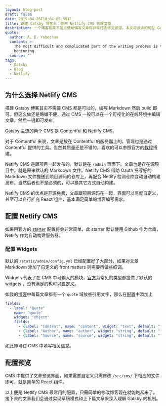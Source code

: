 ```yaml
---
layout: blog-post
draft: false
date: 2019-04-26T10:04:05.691Z
title: 搭建 Gatsby 博客三：使用 Netlify CMS 管理文章
description: 一个博客如果不能方便地编写文章将非常打击作文欲望。本文将谈谈如何在 Gatsby 中配置 Netlify CMS 管理文章。
quote:
  author: A. B. Yehoshua
  content: >-
    The most difficult and complicated part of the writing process is the
    beginning.
  source: ''
tags:
  - Gatsby
  - Blog
  - Netlify
---
```

## 为什么选择 Netlify CMS

搭建 Gatsby 博客其实不需要 CMS 都是可以的，编写 Markdown 然后 build 即可。但这么做还是略嫌不便，通过 CMS 一般可以在一个可视化的在线环境中编辑文章，然后一键即可发布。

Gatsby 主流的两个 CMS 是 Contentful 和 Netlify CMS。

对于 Contentful 来说，文章是放在 Contentful 的服务器上的，管理也是通过 Contentful 提供的工具。当然其质量还是不错的，喜欢的可以参照官方的[教程](https://www.contentful.com/r/knowledgebase/gatsbyjs-and-contentful-in-five-minutes/)搭建。

Netlify CMS 是跟项目一起发布的，默认是在 `/admin` 页面下。文章也是存在源项目中，就是原来默认的 Markdown 文件。Netlify CMS 借助 Oauth 把写好的 Markdown 文件推送到项目源码的仓库上，再配合 Netlify 检测仓库变动自动构建发布。当然后者也不是必须的，可以换其它方式自动构建。

Netlify CMS 的优点是开源免费，文章跟项目源码在一起，界面可以高度自定义，甚至可以自行扩充 React 组件，基本满足简单的博客编写需求。

## 配置 Netlify CMS

如果用官方的 [starter](https://github.com/netlify-templates/gatsby-starter-netlify-cms) 配置将会非常简单。此 starter 默认使用 Github 作为仓库，Netlify 作为自动构建服务器。

### 配置 Widgets

默认的 `/static/admin/config.yml` 已经配置好了大部分，如果对文章 Markdown 添加了自定义的 front matters 则需要再做些细调。

Widgets 代表了在 CMS 中可输入的模块，[官方](https://www.netlifycms.org/docs/widgets/)为常见的类型都提供了默认的 widgets ，没有满足的也可以[自定义](https://www.netlifycms.org/docs/custom-widgets/)。

如我的[博客](https://blog.crimx.com)中每篇文章都有一个 `quote` 域放些引用文字，那么在[配置](https://github.com/crimx/blog-2019/blob/3af6a9706e2c1e7f7c1a3c1dac0ad981d5603693/static/admin/config.yml#L14-L28)中添加上

```yml
fields:
  - label: "Quote"
    name: "quote"
    widget: "object"
    fields:
      - {label: "Content", name: "content", widget: "text", default: "", required: false}
      - {label: "Author", name: "author", widget: "string", default: "", required: false}
      - {label: "Source", name: "source", widget: "string", default: "", required: false}
```

如此即可在 CMS 中填写相关信息。

## 配置预览

CMS 中提供了文章预览界面，如果需要自定义只需修改 `/src/cms/` 下相应的文件即可，就是简单的 React 组件。

以上便是 Netlify CMS 最常用的配置，只需简单的修改博客现在就能跑起来了。接下来的文章我们会通过实现草稿模式和上下篇文章来深入理解 Gatsby 的机制。

